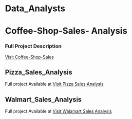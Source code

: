 # Data_Analysts

<h1> Coffee-Shop-Sales- Analysis </h1>

<h3>Full Project Description</h3> 

[Visit Coffee-Shop-Sales](https://github.com/Uttamkumargupta000/Data_Analysts/tree/main/Coffee-Shop_DashBoard)

## Pizza_Sales_Analysis

Full project Available at [Visit Pizza Sales Analysis](https://github.com/Uttamkumargupta000/Data_Analysts/tree/main/Pizza_Sales_Analysis)

## Walmart_Sales_Analysis

Full project Available at [Visit Walamart Sales Analysis](https://github.com/Uttamkumargupta000/Data_Analysts/tree/main/Walmart_Sales_Analysis)
